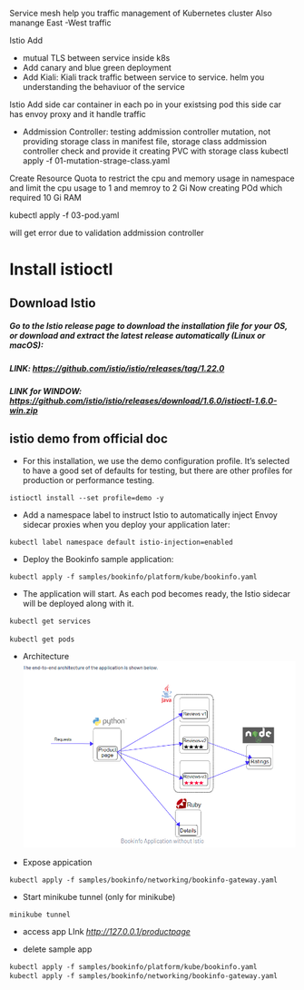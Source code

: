 Service mesh help you traffic management of Kubernetes cluster
Also manange East -West traffic

Istio Add
- mutual TLS between service inside k8s
-  Add canary and blue green deployment
- Add Kiali: Kiali track traffic between service to service. helm you understanding the behaviuor of the service


Istio Add side car container in each po in your existsing pod
this side car has envoy proxy and it handle traffic

- Addmission Controller: 
testing addmission controller mutation, not providing storage class in manifest file, storage class addmission controller check and provide it
creating PVC with storage class
kubectl apply -f 01-mutation-strage-class.yaml

Create Resource Quota to restrict the cpu and memory usage in namespace
and limit the cpu usage to 1 and memroy to 2 Gi
Now creating POd which required 10 Gi RAM

kubectl apply -f 03-pod.yaml

will get error due to validation addmission controller



# Install istioctl
## Download Istio
##### Go to the Istio release page to download the installation file for your OS, or download and extract the latest release automatically (Linux or macOS):
##### **LINK**: *https://github.com/istio/istio/releases/tag/1.22.0*
##### **LINK for WINDOW**: *https://github.com/istio/istio/releases/download/1.6.0/istioctl-1.6.0-win.zip*

## istio demo from official doc
- For this installation, we use the demo configuration profile. It’s selected to have a good set of defaults for testing, but there are other profiles for production or performance testing.
```
istioctl install --set profile=demo -y
```
- Add a namespace label to instruct Istio to automatically inject Envoy sidecar proxies when you deploy your application later:
```
kubectl label namespace default istio-injection=enabled
```
- Deploy the Bookinfo sample application:
```
kubectl apply -f samples/bookinfo/platform/kube/bookinfo.yaml
```
- The application will start. As each pod becomes ready, the Istio sidecar will be deployed along with it.
``` 
kubectl get services

kubectl get pods
```
- Architecture
![alt text](image.png)

- Expose appication 
```
kubectl apply -f samples/bookinfo/networking/bookinfo-gateway.yaml
```
- Start minikube tunnel (only for minikube)
```
minikube tunnel
```
- access app LInk *http://127.0.0.1/productpage*

- delete sample app
```
kubectl apply -f samples/bookinfo/platform/kube/bookinfo.yaml
kubectl apply -f samples/bookinfo/networking/bookinfo-gateway.yaml
```